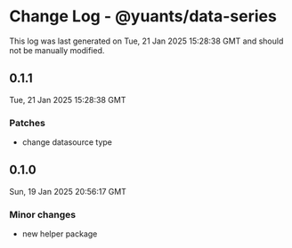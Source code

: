 # Change Log - @yuants/data-series

This log was last generated on Tue, 21 Jan 2025 15:28:38 GMT and should not be manually modified.

## 0.1.1
Tue, 21 Jan 2025 15:28:38 GMT

### Patches

- change datasource type

## 0.1.0
Sun, 19 Jan 2025 20:56:17 GMT

### Minor changes

- new helper package 

